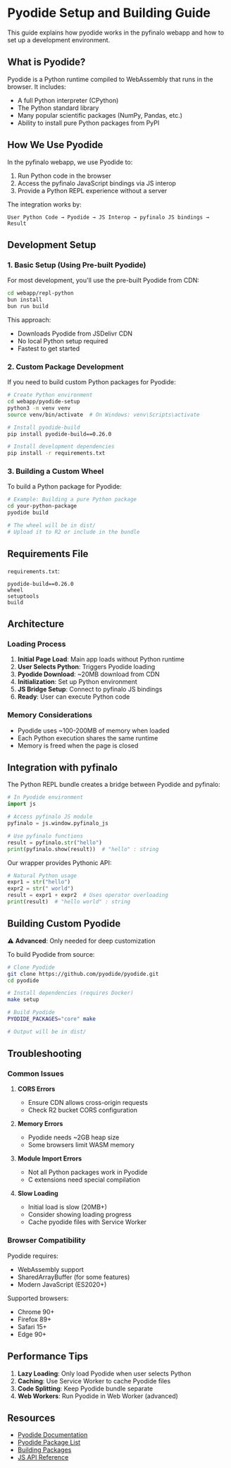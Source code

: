 # Pyodide Setup and Building Guide

This guide explains how pyodide works in the pyfinalo webapp and how to set up a development environment.

## What is Pyodide?

Pyodide is a Python runtime compiled to WebAssembly that runs in the browser. It includes:
- A full Python interpreter (CPython)
- The Python standard library
- Many popular scientific packages (NumPy, Pandas, etc.)
- Ability to install pure Python packages from PyPI

## How We Use Pyodide

In the pyfinalo webapp, we use Pyodide to:
1. Run Python code in the browser
2. Access the pyfinalo JavaScript bindings via JS interop
3. Provide a Python REPL experience without a server

The integration works by:
```
User Python Code → Pyodide → JS Interop → pyfinalo JS bindings → Result
```

## Development Setup

### 1. Basic Setup (Using Pre-built Pyodide)

For most development, you'll use the pre-built Pyodide from CDN:

```bash
cd webapp/repl-python
bun install
bun run build
```

This approach:
- Downloads Pyodide from JSDelivr CDN
- No local Python setup required
- Fastest to get started

### 2. Custom Package Development

If you need to build custom Python packages for Pyodide:

```bash
# Create Python environment
cd webapp/pyodide-setup
python3 -m venv venv
source venv/bin/activate  # On Windows: venv\Scripts\activate

# Install pyodide-build
pip install pyodide-build==0.26.0

# Install development dependencies
pip install -r requirements.txt
```

### 3. Building a Custom Wheel

To build a Python package for Pyodide:

```bash
# Example: Building a pure Python package
cd your-python-package
pyodide build

# The wheel will be in dist/
# Upload it to R2 or include in the bundle
```

## Requirements File

`requirements.txt`:
```
pyodide-build==0.26.0
wheel
setuptools
build
```

## Architecture

### Loading Process

1. **Initial Page Load**: Main app loads without Python runtime
2. **User Selects Python**: Triggers Pyodide loading
3. **Pyodide Download**: ~20MB download from CDN
4. **Initialization**: Set up Python environment
5. **JS Bridge Setup**: Connect to pyfinalo JS bindings
6. **Ready**: User can execute Python code

### Memory Considerations

- Pyodide uses ~100-200MB of memory when loaded
- Each Python execution shares the same runtime
- Memory is freed when the page is closed

## Integration with pyfinalo

The Python REPL bundle creates a bridge between Pyodide and pyfinalo:

```python
# In Pyodide environment
import js

# Access pyfinalo JS module
pyfinalo = js.window.pyfinalo_js

# Use pyfinalo functions
result = pyfinalo.str("hello")
print(pyfinalo.show(result))  # "hello" : string
```

Our wrapper provides Pythonic API:
```python
# Natural Python usage
expr1 = str("hello")
expr2 = str(" world")
result = expr1 + expr2  # Uses operator overloading
print(result)  # "hello world" : string
```

## Building Custom Pyodide

⚠️ **Advanced**: Only needed for deep customization

To build Pyodide from source:

```bash
# Clone Pyodide
git clone https://github.com/pyodide/pyodide.git
cd pyodide

# Install dependencies (requires Docker)
make setup

# Build Pyodide
PYODIDE_PACKAGES="core" make

# Output will be in dist/
```

## Troubleshooting

### Common Issues

1. **CORS Errors**
   - Ensure CDN allows cross-origin requests
   - Check R2 bucket CORS configuration

2. **Memory Errors**
   - Pyodide needs ~2GB heap size
   - Some browsers limit WASM memory

3. **Module Import Errors**
   - Not all Python packages work in Pyodide
   - C extensions need special compilation

4. **Slow Loading**
   - Initial load is slow (20MB+)
   - Consider showing loading progress
   - Cache pyodide files with Service Worker

### Browser Compatibility

Pyodide requires:
- WebAssembly support
- SharedArrayBuffer (for some features)
- Modern JavaScript (ES2020+)

Supported browsers:
- Chrome 90+
- Firefox 89+
- Safari 15+
- Edge 90+

## Performance Tips

1. **Lazy Loading**: Only load Pyodide when user selects Python
2. **Caching**: Use Service Worker to cache Pyodide files
3. **Code Splitting**: Keep Pyodide bundle separate
4. **Web Workers**: Run Pyodide in Web Worker (advanced)

## Resources

- [Pyodide Documentation](https://pyodide.org/)
- [Pyodide Package List](https://pyodide.org/en/stable/usage/packages-in-pyodide.html)
- [Building Packages](https://pyodide.org/en/stable/development/building-from-sources.html)
- [JS API Reference](https://pyodide.org/en/stable/usage/api/js-api.html)